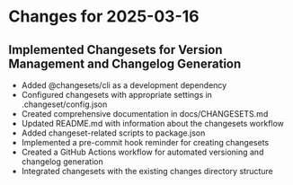 # Changes for 2025-03-16

## Implemented Changesets for Version Management and Changelog Generation

- Added @changesets/cli as a development dependency
- Configured changesets with appropriate settings in .changeset/config.json
- Created comprehensive documentation in docs/CHANGESETS.md
- Updated README.md with information about the changesets workflow
- Added changeset-related scripts to package.json
- Implemented a pre-commit hook reminder for creating changesets
- Created a GitHub Actions workflow for automated versioning and changelog generation
- Integrated changesets with the existing changes directory structure
